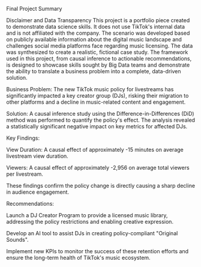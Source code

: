 Final Project Summary

Disclaimer and Data Transparency
This project is a portfolio piece created to demonstrate data science skills. It does not use TikTok's internal data and is not affiliated with the company.
The scenario was developed based on publicly available information about the digital music landscape and challenges social media platforms face regarding music licensing. The data was synthesized to create a realistic, fictional case study.
The framework used in this project, from causal inference to actionable recommendations, is designed to showcase skills sought by Big Data teams and demonstrate the ability to translate a business problem into a complete, data-driven solution.


Business Problem: The new TikTok music policy for livestreams has significantly impacted a key creator group (DJs), risking their migration to other platforms and a decline in music-related content and engagement.


Solution: A causal inference study using the Difference-in-Differences (DiD) method was performed to quantify the policy's effect. The analysis revealed a statistically significant negative impact on key metrics for affected DJs.


Key Findings:


View Duration: A causal effect of approximately -15 minutes on average livestream view duration.


Viewers: A causal effect of approximately -2,956 on average total viewers per livestream.

These findings confirm the policy change is directly causing a sharp decline in audience engagement.

Recommendations:


Launch a DJ Creator Program to provide a licensed music library, addressing the policy restrictions and enabling creative expression.


Develop an AI tool to assist DJs in creating policy-compliant "Original Sounds".


Implement new KPIs to monitor the success of these retention efforts and ensure the long-term health of TikTok's music ecosystem.


